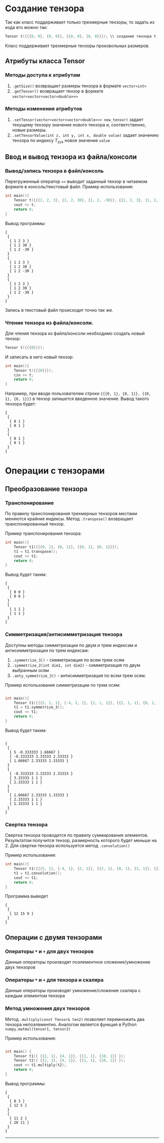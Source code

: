   

# Создание тензора

Так как класс поддерживает только трехмерные тензоры, то задать из кода его можно так:
```cpp
Tensor t({{{0, 0}, {0, 0}}, {{0, 0}, {0, 0}}}); \\ создание тензора t
```

Класс поддерживает трехмерные тензоры произвольных размеров.
## Атрибуты класса Tensor
### Методы доступа к атрибутам
1. `.getSize()` возвращает размеры тензора в формате `vector<int>`
2. `.getTensor()` возвращает тензор в формате `vector<vector<vector<double>>>`
### Методы изменения атрибутов
1. `.setTensor(vector<vector<vector<double>>> new_tensor)` задает текущему тензору значение нового тензора и, соответственно, новые размеры.
2. `.setTensorValue(int z, int y, int x, double value)` задает значению тензора по индексу $T_{zyx}$ новое значение `value`
## Ввод и вывод тензора из файла/консоли

### Вывод/запись тензора в файл/консоль

Перегруженный оператор `<<` выводит заданный тензор в читаемом формате в консоль/текстовый файл. Пример использования:

```cpp
int main(){
    Tensor t({{{1, 2, 3}, {1, 2, 30}, {1, 2, -30}}, {{1, 2, 3}, {1, 2, 30}, {1, 2, -30}}, {{1, 2, 3}, {1, 2, 30}, {1, 2, -30}}});
    cout << t;
    return 0;
}

```
Вывод программы:

```
{
 {
  { 1 2 3 }
  { 1 2 30 }
  { 1 2 -30 }
 }
 {
  { 1 2 3 }
  { 1 2 30 }
  { 1 2 -30 }
 }
 {
  { 1 2 3 }
  { 1 2 30 }
  { 1 2 -30 }
 }
}

```

Запись в текстовый файл происходит точно так же.

### Чтение тензора из файла/консоли.
Для чтения тензора из файла/консоли необходимо создать новый тензор:
```cpp
Tensor t({{{0}}});
```

И записать в него новый тензор:

```cpp
int main(){
    Tensor t({{{0}}});
    cin >> t;
    return 0;
}

```

Например, при вводе пользователем строки `{{{0, 1}, {0, 1}}, {{0, 1}, {0, 1}}}` в тензор запишется введенное значение. Вывод такого тензора будет:

```
{
 {
  { 0 1 }
  { 0 1 }
 }
 {
  { 0 1 }
  { 0 1 }
 }
}

```

# Операции с тензорами

## Преобразование тензора
### Транспонирование

По правилу транспонирования трехмерных тензоров местами меняются крайние индексы. Метод `.transpose()` возвращает транспонированный тензор.

Пример транспонирования тензора:
```cpp
int main(){
    Tensor t1({{{0, 1}, {0, 1}}, {{0, 1}, {0, 1}}});
    t1 = t1.transpose();
    cout << t1;
    return 0;
}

```

Вывод будет таким:

```
{
 {
  { 0 0 }
  { 0 0 }
 }
 {
  { 1 1 }
  { 1 1 }
 }
}

```

### Симметризация/антисимметризация тензора

Доступны методы симметризации по двум и трем индексам и антисимметризации по трем индексам:

1. `.symmetrize_3()` - симметризация по всем трем осям
2. `.symmetrize_2(int dim1, int dim2)` - симметризация по двум выбранным осям
3. `.anty_symmetrize_3()` - антисимметризация по всем трем осям.

Пример использования симметризации по трем осям:

```cpp

int main(){
    Tensor t1({{{5, 1, 1}, {-4, 1, 1}, {2, 1, 1}}, {{2, 1, 1}, {8, 1, 1}, {2, 1, 1}}, {{2, 1, 1}, {8, 1, 1}, {2, 1, 1}}});
    t1 = t1.symmetrize_3();
    cout << t1;
    return 0;
}

```

Вывод будет таким:

```

{
 {
  { 5 -0.333333 1.66667 }
  { -0.333333 3.33333 2.33333 }
  { 1.66667 2.33333 1.33333 }
 }
 {
  { -0.333333 3.33333 2.33333 }
  { 3.33333 1 1 }
  { 2.33333 1 1 }
 }
 {
  { 1.66667 2.33333 1.33333 }
  { 2.33333 1 1 }
  { 1.33333 1 1 }
 }
}

```

### Свертка тензора
Свертка тензора проводится по правилу суммирования элементов. Результатом получится тензор, размерность которого будет меньше на 2. Для свертки тензора используется метод `.convolution()`

Пример использования:

```cpp
int main(){
    Tensor t1({{{5, 1}, {-4, 1}, {2, 1}}, {{2, 1}, {8, 1}, {2, 1}}, {{2, 1}, {8, 1}, {2, 1}}});
    t1 = t1.convolution();
    cout << t1;
    return 0;
}
```

Программа выведет
```
{
 {
  { 12 15 9 }
 }
}
```

  

## Операции с двумя тензорами
### Операторы `*` и `+` для двух тензоров
Данные операторы производят поэлементное сложение/умножение двух тензоров

### Операторы `*` и `+` для тензора и скаляра
Данные операторы производят умножение/сложение скаляра с каждым элементом тензора

### Метод умножения двух тензоров
Метод `.multiply(const Tensor& ten2)` позволяет перемножить два тензора непоэлементно. Аналогом является функция в Python `numpy.matmul(tensor1, tensor2)`

Пример использования:
```cpp

int main() {
    Tensor t1({ {{2, 1}, {4, 1}}, {{1, 1}, {10, 1}} });
    Tensor t2({ {{2, 1}, {4, 1}}, {{1, 1}, {10, 1}} });
    cout << t1.multiply(t2);
    return 0;
}
```

Вывод программы:

```
{
 {
  { 8 3 }
  { 12 5 }
 }
 {
  { 11 2 }
  { 20 11 }
 }
}

```

****
